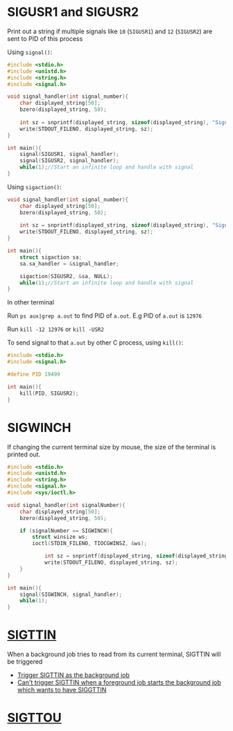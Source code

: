 # SIGUSR1 and SIGUSR2

Print out a string if multiple signals like ``10`` (``SIGUSR1``) and ``12`` (``SIGUSR2``) are sent to PID of this process

Using ``signal()``:

```c
#include <stdio.h>
#include <unistd.h>
#include <string.h>
#include <signal.h>   

void signal_handler(int signal_number){
	char displayed_string[50];
	bzero(displayed_string, 50);
	
	int sz = snprintf(displayed_string, sizeof(displayed_string), "Signal %d is caught\n", signal_number);
	write(STDOUT_FILENO, displayed_string, sz); 
}

int main(){ 
	signal(SIGUSR1, signal_handler);
	signal(SIGUSR2, signal_handler);
	while(1);//Start an infinite loop and handle with signal
}
```

Using ``sigaction()``:

```c
void signal_handler(int signal_number){
	char displayed_string[50];
	bzero(displayed_string, 50);
	
	int sz = snprintf(displayed_string, sizeof(displayed_string), "Signal %d is caught\n", signal_number);
	write(STDOUT_FILENO, displayed_string, sz); 
}

int main(){ 
    struct sigaction sa;
    sa.sa_handler = &signal_handler;

    sigaction(SIGUSR2, &sa, NULL);
	while(1);//Start an infinite loop and handle with signal
}
```

In other terminal

Run ``ps aux|grep a.out`` to find PID of ``a.out``. E.g PID of ``a.out`` is ``12976``

Run ``kill -12 12976`` or ``kill -USR2``

To send signal to that ``a.out`` by other C process, using ``kill()``:

```c
#include <stdio.h>
#include <signal.h>   

#define PID 19499

int main(){ 
    kill(PID, SIGUSR2);
}
```

# SIGWINCH

If changing the current terminal size by mouse, the size of the terminal is printed out.

```c
#include <stdio.h> 
#include <unistd.h>
#include <string.h>
#include <signal.h> 
#include <sys/ioctl.h>

void signal_handler(int signalNumber){
    char displayed_string[50];
	bzero(displayed_string, 50);

	if (signalNumber == SIGWINCH){
		struct winsize ws;
		ioctl(STDIN_FILENO, TIOCGWINSZ, &ws);

	        int sz = snprintf(displayed_string, sizeof(displayed_string), "rows: %d\ncolumns: %d\n", ws.ws_row, ws.ws_col);
        	write(STDOUT_FILENO, displayed_string, sz);
	}
}

int main(){ 
	signal(SIGWINCH, signal_handler);
	while(1);
}
```

# [SIGTTIN](SIGTTIN%20and%20SIGTTOU.md#sigttin)
When a background job tries to read from its current terminal, SIGTTIN will be triggered
* [Trigger SIGTTIN as the background job]()
* [Can't trigger SIGTTIN when a foreground job starts the background job which wants to have SIGGTTIN]()

# [SIGTTOU](SIGTTIN%20and%20SIGTTOU.md#sigttou)